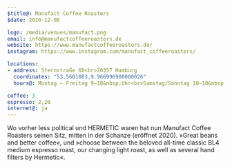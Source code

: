 ```yaml
---
$title@: Manufact Coffee Roasters
$date: 2020-12-06

logo: /media/venues/manufact.png
email: info@manufactcoffeeroasters.de
website: https://www.manufactcoffeeroasters.de/
instagram: https://www.instagram.com/manufact_coffeeroasters/

locations:
- address: Sternstraße 68<br>20357 Hamburg
  coordinates: "53.5601083,9.966996900000026"
  hours@: Montag – Freitag 9–18&nbsp;Uhr<br>Samstag/Sonntag 10–18&nbsp;Uhr

coffee: 3
espresso: 2,20
internet@: ja
---
```


Wo vorher less political und HERMETIC waren hat nun Manufact Coffee Roasters seinen Sitz, mitten in der Schanze (eröffnet 2020). »Great beans and better coffee«, und »choose between the beloved all-time classic BL4 medium espresso roast, our changing light roast, as well as several hand filters by Hermetic«.